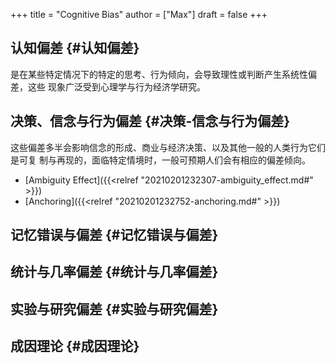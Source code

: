 +++
title = "Cognitive Bias"
author = ["Max"]
draft = false
+++

## 认知偏差 {#认知偏差}

是在某些特定情况下的特定的思考、行为倾向，会导致理性或判断产生系统性偏差，这些
现象广泛受到心理学与行为经济学研究。


## 决策、信念与行为偏差 {#决策-信念与行为偏差}

这些偏差多半会影响信念的形成、商业与经济决策、以及其他一般的人类行为它们是可复
制与再现的，面临特定情境时，一般可预期人们会有相应的偏差倾向。

-   [Ambiguity Effect]({{<relref "20210201232307-ambiguity_effect.md#" >}})
-   [Anchoring]({{<relref "20210201232752-anchoring.md#" >}})


## 记忆错误与偏差 {#记忆错误与偏差}


## 统计与几率偏差 {#统计与几率偏差}


## 实验与研究偏差 {#实验与研究偏差}


## 成因理论 {#成因理论}
